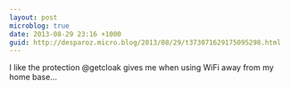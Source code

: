 ```yaml
---
layout: post
microblog: true
date: 2013-08-29 23:16 +1000
guid: http://desparoz.micro.blog/2013/08/29/t373071629175095298.html
---
```

I like the protection @getcloak gives me when using WiFi away from my home base…
